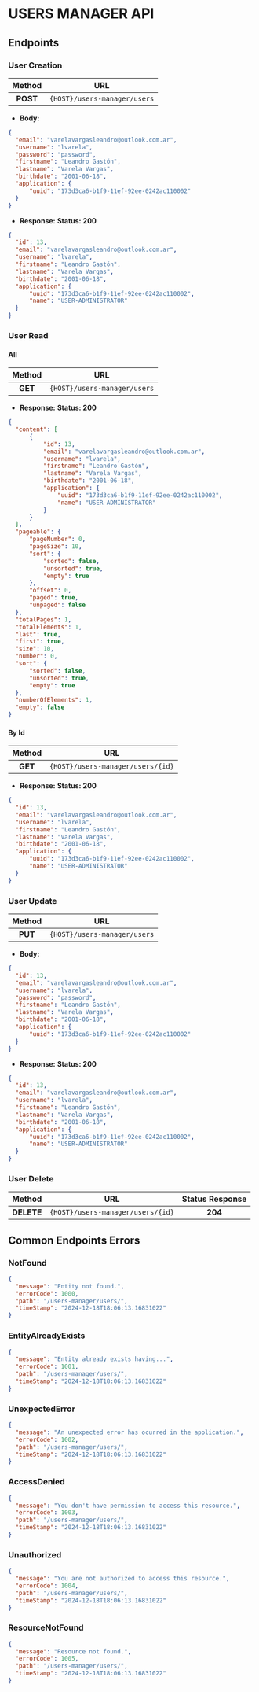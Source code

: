 # USERS MANAGER API

## Endpoints

### User Creation

| Method | URL |
| :--: | :--: |
| **POST** | `{HOST}/users-manager/users` |

- **Body:**

```json
{
  "email": "varelavargasleandro@outlook.com.ar",
  "username": "lvarela",
  "password": "password",
  "firstname": "Leandro Gastón",
  "lastname": "Varela Vargas",
  "birthdate": "2001-06-18",
  "application": {
      "uuid": "173d3ca6-b1f9-11ef-92ee-0242ac110002"
  }
}
```

- **Response:** **Status: 200**

```json
{
  "id": 13,
  "email": "varelavargasleandro@outlook.com.ar",
  "username": "lvarela",
  "firstname": "Leandro Gastón",
  "lastname": "Varela Vargas",
  "birthdate": "2001-06-18",
  "application": {
      "uuid": "173d3ca6-b1f9-11ef-92ee-0242ac110002",
      "name": "USER-ADMINISTRATOR"
  }
}
```

### User Read

#### **All**

| Method | URL |
| :--: | :--: |
| **GET** | `{HOST}/users-manager/users` |

- **Response:** **Status: 200**

```json
{
  "content": [
      {
          "id": 13,
          "email": "varelavargasleandro@outlook.com.ar",
          "username": "lvarela",
          "firstname": "Leandro Gastón",
          "lastname": "Varela Vargas",
          "birthdate": "2001-06-18",
          "application": {
              "uuid": "173d3ca6-b1f9-11ef-92ee-0242ac110002",
              "name": "USER-ADMINISTRATOR"
          }
      }
  ],
  "pageable": {
      "pageNumber": 0,
      "pageSize": 10,
      "sort": {
          "sorted": false,
          "unsorted": true,
          "empty": true
      },
      "offset": 0,
      "paged": true,
      "unpaged": false
  },
  "totalPages": 1,
  "totalElements": 1,
  "last": true,
  "first": true,
  "size": 10,
  "number": 0,
  "sort": {
      "sorted": false,
      "unsorted": true,
      "empty": true
  },
  "numberOfElements": 1,
  "empty": false
}
```

#### **By Id**

| Method | URL |
| :--: | :--: |
| **GET** | `{HOST}/users-manager/users/{id}` |

- **Response:** **Status: 200**

```json
{
  "id": 13,
  "email": "varelavargasleandro@outlook.com.ar",
  "username": "lvarela",
  "firstname": "Leandro Gastón",
  "lastname": "Varela Vargas",
  "birthdate": "2001-06-18",
  "application": {
      "uuid": "173d3ca6-b1f9-11ef-92ee-0242ac110002",
      "name": "USER-ADMINISTRATOR"
  }
}
```

### User Update

| Method | URL |
| :--:   |:--: |
| **PUT**| `{HOST}/users-manager/users` |

- **Body:**

```json
{
  "id": 13,
  "email": "varelavargasleandro@outlook.com.ar",
  "username": "lvarela",
  "password": "password",
  "firstname": "Leandro Gastón",
  "lastname": "Varela Vargas",
  "birthdate": "2001-06-18",
  "application": {
      "uuid": "173d3ca6-b1f9-11ef-92ee-0242ac110002"
  }
}
```

- **Response:** **Status: 200**

```json
{
  "id": 13,
  "email": "varelavargasleandro@outlook.com.ar",
  "username": "lvarela",
  "firstname": "Leandro Gastón",
  "lastname": "Varela Vargas",
  "birthdate": "2001-06-18",
  "application": {
      "uuid": "173d3ca6-b1f9-11ef-92ee-0242ac110002",
      "name": "USER-ADMINISTRATOR"
  }
}
```

### User Delete

| Method | URL | Status Response |
| :--:   |:--: | :--: |
| **DELETE**| `{HOST}/users-manager/users/{id}` | **204** |

## Common Endpoints Errors

### NotFound

```json
{
  "message": "Entity not found.",
  "errorCode": 1000,
  "path": "/users-manager/users/",
  "timeStamp": "2024-12-18T18:06:13.16831022"
}
```

### EntityAlreadyExists

```json
{
  "message": "Entity already exists having...",
  "errorCode": 1001,
  "path": "/users-manager/users/",
  "timeStamp": "2024-12-18T18:06:13.16831022"
}
```

### UnexpectedError

```json
{
  "message": "An unexpected error has ocurred in the application.",
  "errorCode": 1002,
  "path": "/users-manager/users/",
  "timeStamp": "2024-12-18T18:06:13.16831022"
}
```

### AccessDenied

```json
{
  "message": "You don't have permission to access this resource.",
  "errorCode": 1003,
  "path": "/users-manager/users/",
  "timeStamp": "2024-12-18T18:06:13.16831022"
}
```

### Unauthorized

```json
{
  "message": "You are not authorized to access this resource.",
  "errorCode": 1004,
  "path": "/users-manager/users/",
  "timeStamp": "2024-12-18T18:06:13.16831022"
}
```

### ResourceNotFound

```json
{
  "message": "Resource not found.",
  "errorCode": 1005,
  "path": "/users-manager/users/",
  "timeStamp": "2024-12-18T18:06:13.16831022"
}
```
